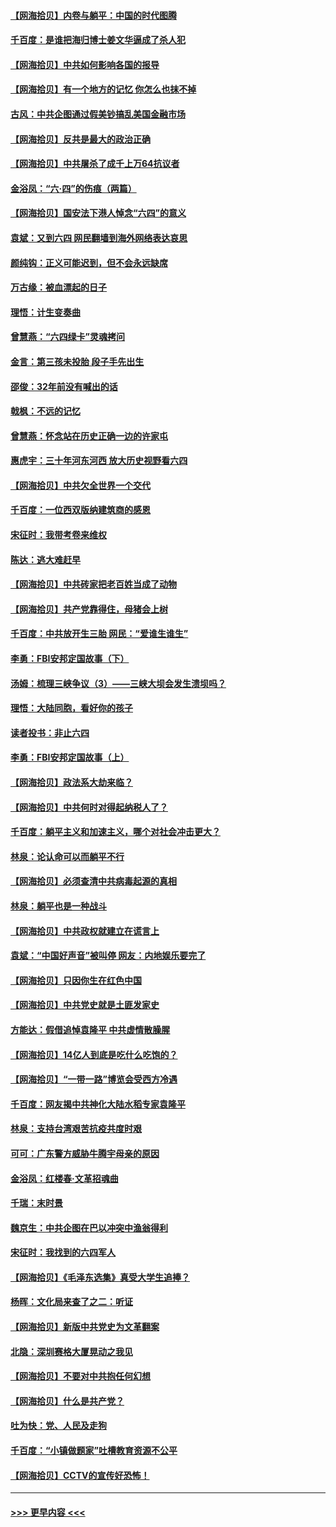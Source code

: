 #### [【网海拾贝】内卷与躺平：中国的时代图腾](../pages/nsc993/n13016128.md?t=06121602) 
#### [千百度：是谁把海归博士姜文华逼成了杀人犯](../pages/nsc993/n13015218.md?t=06121602) 
#### [【网海拾贝】中共如何影响各国的报导](../pages/nsc993/n13012599.md?t=06121602) 
#### [【网海拾贝】有一个地方的记忆 你怎么也抹不掉](../pages/nsc993/n13009802.md?t=06121602) 
#### [古风：中共企图通过假美钞搞乱美国金融市场](../pages/nsc993/n13009626.md?t=06121602) 
#### [【网海拾贝】反共是最大的政治正确](../pages/nsc993/n13007051.md?t=06121602) 
#### [【网海拾贝】中共屠杀了成千上万64抗议者](../pages/nsc993/n13002713.md?t=06121602) 
#### [金浴凤：“六·四”的伤痕（两篇）](../pages/nsc993/n13001719.md?t=06121602) 
#### [【网海拾贝】国安法下港人悼念“六四”的意义](../pages/nsc993/n13001039.md?t=06121602) 
#### [袁斌：又到六四 网民翻墙到海外网络表达哀思](../pages/nsc993/n13000995.md?t=06121602) 
#### [颜纯钩：正义可能迟到，但不会永远缺席](../pages/nsc993/n13000920.md?t=06121602) 
#### [万古缘：被血漂起的日子](../pages/nsc993/n13000914.md?t=06121602) 
#### [理悟：计生变奏曲](../pages/nsc993/n13000414.md?t=06121602) 
#### [曾慧燕：“六四绿卡”灵魂拷问](../pages/nsc993/n13000277.md?t=06121602) 
#### [金言：第三孩未投胎 段子手先出生](../pages/nsc993/n13000215.md?t=06121602) 
#### [邵俊：32年前没有喊出的话](../pages/nsc993/n13000181.md?t=06121602) 
#### [戟枫：不远的记忆](../pages/nsc993/n13000121.md?t=06121602) 
#### [曾慧燕：怀念站在历史正确一边的许家屯](../pages/nsc993/n13000073.md?t=06121602) 
#### [惠虎宇：三十年河东河西 放大历史视野看六四](../pages/nsc993/n13000018.md?t=06121602) 
#### [【网海拾贝】中共欠全世界一个交代](../pages/nsc993/n12998706.md?t=06121602) 
#### [千百度：一位西双版纳建筑商的感恩](../pages/nsc993/n12998487.md?t=06121602) 
#### [宋征时：我带考卷来维权](../pages/nsc993/n12994088.md?t=06121602) 
#### [陈达：逃大难赶早](../pages/nsc993/n12993569.md?t=06121602) 
#### [【网海拾贝】中共砖家把老百姓当成了动物](../pages/nsc993/n12993483.md?t=06121602) 
#### [【网海拾贝】共产党靠得住，母猪会上树](../pages/nsc993/n12990730.md?t=06121602) 
#### [千百度：中共放开生三胎 网民：“爱谁生谁生”](../pages/nsc993/n12990644.md?t=06121602) 
#### [李勇：FBI安邦定国故事（下）](../pages/nsc993/n12987854.md?t=06121602) 
#### [汤姆：梳理三峡争议（3）——三峡大坝会发生溃坝吗？](../pages/nsc993/n12989806.md?t=06121602) 
#### [理悟：大陆同胞，看好你的孩子](../pages/nsc993/n12989778.md?t=06121602) 
#### [读者投书：非止六四](../pages/nsc993/n12989673.md?t=06121602) 
#### [李勇：FBI安邦定国故事（上）](../pages/nsc993/n12987749.md?t=06121602) 
#### [【网海拾贝】政法系大劫来临？](../pages/nsc993/n12987596.md?t=06121602) 
#### [【网海拾贝】中共何时对得起纳税人了？](../pages/nsc993/n12985578.md?t=06121602) 
#### [千百度：躺平主义和加速主义，哪个对社会冲击更大？](../pages/nsc993/n12985512.md?t=06121602) 
#### [林泉：论认命可以而躺平不行](../pages/nsc993/n12985505.md?t=06121602) 
#### [【网海拾贝】必须查清中共病毒起源的真相](../pages/nsc993/n12984276.md?t=06121602) 
#### [林泉：躺平也是一种战斗](../pages/nsc993/n12984194.md?t=06121602) 
#### [【网海拾贝】中共政权就建立在谎言上](../pages/nsc993/n12981880.md?t=06121602) 
#### [袁斌：“中国好声音”被叫停 网友：内地娱乐要完了](../pages/nsc993/n12981826.md?t=06121602) 
#### [【网海拾贝】只因你生在红色中国](../pages/nsc993/n12979096.md?t=06121602) 
#### [【网海拾贝】中共党史就是土匪发家史](../pages/nsc993/n12976478.md?t=06121602) 
#### [方能达：假借追悼袁隆平 中共虚情散臊腥](../pages/nsc993/n12976396.md?t=06121602) 
#### [【网海拾贝】14亿人到底是吃什么吃饱的？](../pages/nsc993/n12974125.md?t=06121602) 
#### [【网海拾贝】“一带一路”博览会受西方冷遇](../pages/nsc993/n12971787.md?t=06121602) 
#### [千百度：网友揭中共神化大陆水稻专家袁隆平](../pages/nsc993/n12971733.md?t=06121602) 
#### [林泉：支持台湾艰苦抗疫共度时艰](../pages/nsc993/n12971350.md?t=06121602) 
#### [可可：广东警方威胁牛腾宇母亲的原因](../pages/nsc993/n12971100.md?t=06121602) 
#### [金浴凤：红楼春·文革招魂曲](../pages/nsc993/n12970354.md?t=06121602) 
#### [千瑞：末时景](../pages/nsc993/n12970337.md?t=06121602) 
#### [魏京生：中共企图在巴以冲突中渔翁得利](../pages/nsc993/n12970286.md?t=06121602) 
#### [宋征时：我找到的六四军人](../pages/nsc993/n12970213.md?t=06121602) 
#### [【网海拾贝】《毛泽东选集》真受大学生追捧？](../pages/nsc993/n12968779.md?t=06121602) 
#### [杨晖：文化局来查了之二：听证](../pages/nsc993/n12966528.md?t=06121602) 
#### [【网海拾贝】新版中共党史为文革翻案](../pages/nsc993/n12967526.md?t=06121602) 
#### [北隐：深圳赛格大厦晃动之我见](../pages/nsc993/n12967393.md?t=06121602) 
#### [【网海拾贝】不要对中共抱任何幻想](../pages/nsc993/n12965222.md?t=06121602) 
#### [【网海拾贝】什么是共产党？](../pages/nsc993/n12962781.md?t=06121602) 
#### [吐为快：党、人民及走狗](../pages/nsc993/n12962747.md?t=06121602) 
#### [千百度：“小镇做题家”吐槽教育资源不公平](../pages/nsc993/n12962705.md?t=06121602) 
#### [【网海拾贝】CCTV的宣传好恐怖！](../pages/nsc993/n12959984.md?t=06121602) 

----
#### [ >>> 更早内容 <<< ](../indexes/nsc993-earlier.md)
